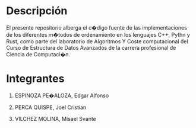# Descripción

El presente repositorio alberga el c�digo fuente de las implementaciones de los diferentes m�todos de ordenamiento en los lenguajes C++, Pythn y Rust, como parte del laboratorio de Algoritmos Y Coste computacional del Curso de Estructura de Datos Avanzados de la carrera profesional de Ciencia de Computaci�n.

# Integrantes

1. ESPINOZA PE�ALOZA, Edgar Alfonso

2. PERCA QUISPE, Joel Cristian

3. VILCHEZ MOLINA, Misael Svante

